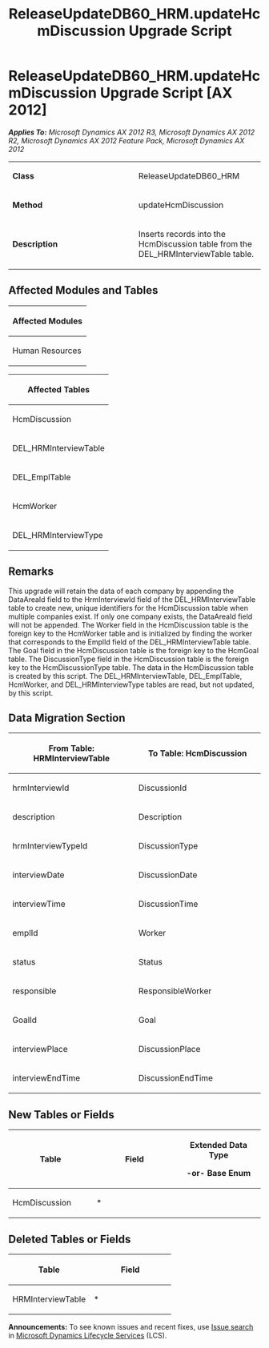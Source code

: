﻿---
title: ReleaseUpdateDB60_HRM.updateHcmDiscussion Upgrade Script
TOCTitle: ReleaseUpdateDB60_HRM.updateHcmDiscussion Upgrade Script
ms:assetid: b04077b4-2389-c2b8-0f8a-004b33cb88a9
ms:mtpsurl: https://msdn.microsoft.com/en-us/library/JJ686590(v=AX.60)
ms:contentKeyID: 49710542
ms.date: 05/18/2015
mtps_version: v=AX.60
---

# ReleaseUpdateDB60\_HRM.updateHcmDiscussion Upgrade Script [AX 2012]


_**Applies To:** Microsoft Dynamics AX 2012 R3, Microsoft Dynamics AX 2012 R2, Microsoft Dynamics AX 2012 Feature Pack, Microsoft Dynamics AX 2012_

<table>
<colgroup>
<col style="width: 50%" />
<col style="width: 50%" />
</colgroup>
<tbody>
<tr class="odd">
<td><p><strong>Class</strong></p></td>
<td><p>ReleaseUpdateDB60_HRM</p></td>
</tr>
<tr class="even">
<td><p><strong>Method</strong></p></td>
<td><p>updateHcmDiscussion</p></td>
</tr>
<tr class="odd">
<td><p><strong>Description</strong></p></td>
<td><p>Inserts records into the HcmDiscussion table from the DEL_HRMInterviewTable table.</p></td>
</tr>
</tbody>
</table>


## Affected Modules and Tables

<table>
<colgroup>
<col style="width: 100%" />
</colgroup>
<thead>
<tr class="header">
<th><p>Affected Modules</p></th>
</tr>
</thead>
<tbody>
<tr class="odd">
<td><p>Human Resources</p></td>
</tr>
</tbody>
</table>


<table>
<colgroup>
<col style="width: 100%" />
</colgroup>
<thead>
<tr class="header">
<th><p>Affected Tables</p></th>
</tr>
</thead>
<tbody>
<tr class="odd">
<td><p>HcmDiscussion</p></td>
</tr>
<tr class="even">
<td><p>DEL_HRMInterviewTable</p></td>
</tr>
<tr class="odd">
<td><p>DEL_EmplTable</p></td>
</tr>
<tr class="even">
<td><p>HcmWorker</p></td>
</tr>
<tr class="odd">
<td><p>DEL_HRMInterviewType</p></td>
</tr>
</tbody>
</table>


## Remarks

This upgrade will retain the data of each company by appending the DataAreaId field to the HrmInterviewId field of the DEL\_HRMInterviewTable table to create new, unique identifiers for the HcmDiscussion table when multiple companies exist. If only one company exists, the DataAreaId field will not be appended. The Worker field in the HcmDiscussion table is the foreign key to the HcmWorker table and is initialized by finding the worker that corresponds to the EmplId field of the DEL\_HRMInterviewTable table. The Goal field in the HcmDiscussion table is the foreign key to the HcmGoal table. The DiscussionType field in the HcmDiscussion table is the foreign key to the HcmDiscussionType table. The data in the HcmDiscussion table is created by this script. The DEL\_HRMInterviewTable, DEL\_EmplTable, HcmWorker, and DEL\_HRMInterviewType tables are read, but not updated, by this script.

## Data Migration Section

<table>
<colgroup>
<col style="width: 50%" />
<col style="width: 50%" />
</colgroup>
<thead>
<tr class="header">
<th><p>From Table: HRMInterviewTable</p></th>
<th><p>To Table: HcmDiscussion</p></th>
</tr>
</thead>
<tbody>
<tr class="odd">
<td><p>hrmInterviewId</p></td>
<td><p>DiscussionId</p></td>
</tr>
<tr class="even">
<td><p>description</p></td>
<td><p>Description</p></td>
</tr>
<tr class="odd">
<td><p>hrmInterviewTypeId</p></td>
<td><p>DiscussionType</p></td>
</tr>
<tr class="even">
<td><p>interviewDate</p></td>
<td><p>DiscussionDate</p></td>
</tr>
<tr class="odd">
<td><p>interviewTime</p></td>
<td><p>DiscussionTime</p></td>
</tr>
<tr class="even">
<td><p>emplId</p></td>
<td><p>Worker</p></td>
</tr>
<tr class="odd">
<td><p>status</p></td>
<td><p>Status</p></td>
</tr>
<tr class="even">
<td><p>responsible</p></td>
<td><p>ResponsibleWorker</p></td>
</tr>
<tr class="odd">
<td><p>GoalId</p></td>
<td><p>Goal</p></td>
</tr>
<tr class="even">
<td><p>interviewPlace</p></td>
<td><p>DiscussionPlace</p></td>
</tr>
<tr class="odd">
<td><p>interviewEndTime</p></td>
<td><p>DiscussionEndTime</p></td>
</tr>
</tbody>
</table>


## New Tables or Fields

<table>
<colgroup>
<col style="width: 33%" />
<col style="width: 33%" />
<col style="width: 33%" />
</colgroup>
<thead>
<tr class="header">
<th><p>Table</p></th>
<th><p>Field</p></th>
<th><p>Extended Data Type</p>
<p>-or- Base Enum</p></th>
</tr>
</thead>
<tbody>
<tr class="odd">
<td><p>HcmDiscussion</p></td>
<td><p>*</p></td>
<td><p></p></td>
</tr>
</tbody>
</table>


## Deleted Tables or Fields

<table>
<colgroup>
<col style="width: 50%" />
<col style="width: 50%" />
</colgroup>
<thead>
<tr class="header">
<th><p>Table</p></th>
<th><p>Field</p></th>
</tr>
</thead>
<tbody>
<tr class="odd">
<td><p>HRMInterviewTable</p></td>
<td><p>*</p></td>
</tr>
</tbody>
</table>

  
**Announcements:** To see known issues and recent fixes, use [Issue search](http://go.microsoft.com/fwlink/?linkid=389258) in [Microsoft Dynamics Lifecycle Services](http://go.microsoft.com/fwlink/?linkid=306505) (LCS).

